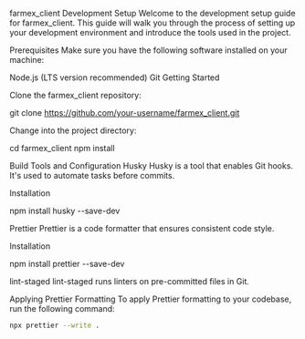 farmex_client Development Setup
Welcome to the development setup guide for farmex_client. This guide will walk you through the process of setting up your development environment and introduce the tools used in the project.

Prerequisites
Make sure you have the following software installed on your machine:

Node.js (LTS version recommended)
Git
Getting Started

Clone the farmex_client repository:

git clone https://github.com/your-username/farmex_client.git

Change into the project directory:

cd farmex_client
npm install

Build Tools and Configuration
Husky
Husky is a tool that enables Git hooks. It's used to automate tasks before commits.

Installation

npm install husky --save-dev

Prettier
Prettier is a code formatter that ensures consistent code style.

Installation

npm install prettier --save-dev

lint-staged
lint-staged runs linters on pre-committed files in Git.

Applying Prettier Formatting
To apply Prettier formatting to your codebase, run the following command:

```bash
npx prettier --write .
```
